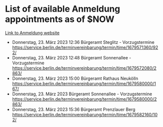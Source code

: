 # List of available Anmeldung appointments as of $NOW
[Link to Anmeldung website](https://service.berlin.de/terminvereinbarung/termin/tag.php?termin=1&anliegen[]=120686&dienstleisterlist=122210,122217,327316,122219,327312,122227,327314,122231,327346,122243,327348,122254,122252,329742,122260,329745,122262,329748,122271,327278,122273,327274,122277,327276,330436,122280,327294,122282,327290,122284,327292,122291,327270,122285,327266,122286,327264,122296,327268,150230,329760,122297,327286,122294,327284,122312,329763,122314,329775,122304,327330,122311,327334,122309,327332,317869,122281,327352,122279,329772,122283,122276,327324,122274,327326,122267,329766,122246,327318,122251,327320,122257,327322,122208,327298,122226,327300&herkunft=http%3A%2F%2Fservice.berlin.de%2Fdienstleistung%2F120686%2F)
- Donnerstag, 23. März 2023 12:36 Bürgeramt Steglitz - Vorzugstermine https://service.berlin.de/terminvereinbarung/termin/time/1679571360/922/
- Donnerstag, 23. März 2023 12:48 Bürgeramt Sonnenallee - Vorzugstermine https://service.berlin.de/terminvereinbarung/termin/time/1679572080/2863/
- Donnerstag, 23. März 2023 15:00 Bürgeramt Rathaus Neukölln https://service.berlin.de/terminvereinbarung/termin/time/1679580000/167/
- Donnerstag, 23. März 2023  Bürgeramt Sonnenallee - Vorzugstermine https://service.berlin.de/terminvereinbarung/termin/time/1679580000/2863/
- Donnerstag, 23. März 2023 15:36 Bürgeramt Prenzlauer Berg https://service.berlin.de/terminvereinbarung/termin/time/1679582160/102/
